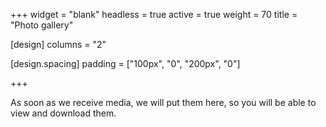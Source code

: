+++
widget = "blank"
headless = true
active = true
weight = 70
title = "Photo gallery"

[design]
  columns = "2"

[design.spacing]
  padding = ["100px", "0", "200px", "0"]

+++

As soon as we receive media, we will put them here, so you will be able to view and download them.
